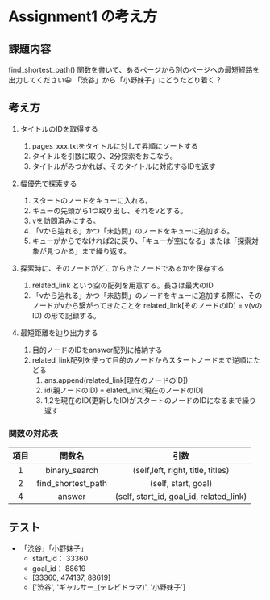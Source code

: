 # Assignment1 の考え方

## 課題内容
find_shortest_path() 関数を書いて、あるページから別のページへの最短経路を出力してください😀
「渋谷」から「小野妹子」にどうたどり着く？

## 考え方
1. タイトルのIDを取得する
    1. pages_xxx.txtをタイトルに対して昇順にソートする
    2. タイトルを引数に取り、2分探索をおこなう。
    3. タイトルがみつかれば、そのタイトルに対応するIDを返す
2. 幅優先で探索する
    1. スタートのノードをキューに入れる。
    2. キューの先頭から1つ取り出し、それをvとする。
    3. vを訪問済みにする。
    4. 「vから辿れる」かつ「未訪問」のノードをキューに追加する。
    5. キューがからでなければ2に戻り、「キューが空になる」または「探索対象が見つかる」まで繰り返す。

3. 探索時に、そのノードがどこからきたノードであるかを保存する
    1. related_link という空の配列を用意する。長さは最大のID
    2. 「vから辿れる」かつ「未訪問」のノードをキューに追加する際に、そのノードがvから繋がってきたことを
        related_link[そのノードのID] = v(vのID)
        の形で記録する。

4. 最短距離を辿り出力する
    1. 目的ノードのIDをanswer配列に格納する
    2. related_link配列を使って目的のノードからスタートノードまで逆順にたどる
        1. ans.append(related_link[現在のノードのID])
        2. id(親ノードのID) = elated_link[現在のノードのID]
        3. 1,2を現在のID(更新したID)がスタートのノードのIDになるまで繰り返す

### 関数の対応表
|項目|関数名|引数|
|:---:|:---:|:---:|
|1| binary_search|(self,left, right, title, titles)|
|2| find_shortest_path|(self, start, goal)|
|4| answer|(self, start_id, goal_id, related_link)|

## テスト
- 「渋谷」「小野妹子」
  - start_id： 33360
  - goal_id： 88619
  - [33360, 474137, 88619]
  - ['渋谷', 'ギャルサー_(テレビドラマ)', '小野妹子']
